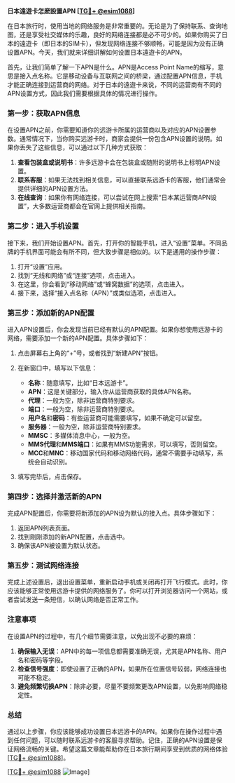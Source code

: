 **日本遠遊卡怎麽設置APN [[TG💪+ @esim1088](https://t.me/s/esim1088)]**

在日本旅行时，使用当地的网络服务是非常重要的。无论是为了保持联系、查询地图，还是享受社交媒体的乐趣，良好的网络连接都是必不可少的。如果你购买了日本的遠遊卡（即日本的SIM卡），但发现网络连接不够顺畅，可能是因为没有正确设置APN。今天，我们就来详细讲解如何设置日本遠遊卡的APN。

首先，让我们简单了解一下APN是什么。APN是Access Point Name的缩写，意思是接入点名称。它是移动设备与互联网之间的桥梁，通过配置APN信息，手机才能正确连接到运营商的网络。对于日本的遠遊卡来说，不同的运营商有不同的APN设置方式，因此我们需要根据具体的情况进行操作。

### **第一步：获取APN信息**
在设置APN之前，你需要知道你的远游卡所属的运营商以及对应的APN设置参数。通常情况下，当你购买远游卡时，商家会提供一份包含APN设置的说明。如果你丢失了这些信息，可以通过以下几种方式获取：

1. **查看包装盒或说明书**：许多远游卡会在包装盒或随附的说明书上标明APN设置。
2. **联系客服**：如果无法找到相关信息，可以直接联系远游卡的客服，他们通常会提供详细的APN设置方法。
3. **在线查询**：如果你有网络连接，可以尝试在网上搜索“日本某运营商APN设置”，大多数运营商都会在官网上提供相关指南。

### **第二步：进入手机设置**
接下来，我们开始设置APN。首先，打开你的智能手机，进入“设置”菜单。不同品牌的手机界面可能会有所不同，但大致步骤是相似的。以下是通用的操作步骤：

1. 打开“设置”应用。
2. 找到“无线和网络”或“连接”选项，点击进入。
3. 在这里，你会看到“移动网络”或“蜂窝数据”的选项，点击进入。
4. 接下来，选择“接入点名称（APN）”或类似选项，点击进入。

### **第三步：添加新的APN配置**
进入APN设置后，你会发现当前已经有默认的APN配置。如果你想使用远游卡的网络，需要添加一个新的APN配置。具体步骤如下：

1. 点击屏幕右上角的“+”号，或者找到“新建APN”按钮。
2. 在新窗口中，填写以下信息：
   - **名称**：随意填写，比如“日本远游卡”。
   - **APN**：这是关键部分，输入你从运营商获取的具体APN名称。
   - **代理**：一般为空，除非运营商特别要求。
   - **端口**：一般为空，除非运营商特别要求。
   - **用户名**和**密码**：有些运营商可能需要填写，如果不确定可以留空。
   - **服务器**：一般为空，除非运营商特别要求。
   - **MMSC**：多媒体消息中心，一般为空。
   - **MMS代理**和**MMS端口**：如果有MMS功能需求，可以填写，否则留空。
   - **MCC**和**MNC**：移动国家代码和移动网络代码，通常不需要手动填写，系统会自动识别。

3. 填写完毕后，点击保存。

### **第四步：选择并激活新的APN**
完成APN配置后，你需要将新添加的APN设为默认的接入点。具体步骤如下：

1. 返回APN列表页面。
2. 找到刚刚添加的新APN配置，点击选中。
3. 确保该APN被设置为默认状态。

### **第五步：测试网络连接**
完成上述设置后，退出设置菜单，重新启动手机或关闭再打开飞行模式。此时，你应该能够正常使用远游卡提供的网络服务了。你可以打开浏览器访问一个网站，或者尝试发送一条短信，以确认网络是否正常工作。

### **注意事项**
在设置APN的过程中，有几个细节需要注意，以免出现不必要的麻烦：

1. **确保输入无误**：APN中的每一项信息都需要准确无误，尤其是APN名称、用户名和密码等字段。
2. **检查信号强度**：即使设置了正确的APN，如果所在位置信号较弱，网络连接也可能不稳定。
3. **避免频繁切换APN**：除非必要，尽量不要频繁更改APN设置，以免影响网络稳定性。

### **总结**
通过以上步骤，你应该能够成功设置日本远游卡的APN。如果你在操作过程中遇到任何问题，可以随时联系远游卡的客服寻求帮助。记住，正确的APN设置是保证网络流畅的关键。希望这篇文章能帮助你在日本旅行期间享受到优质的网络体验[[TG💪+ @esim1088](https://t.me/s/esim1088)]。

[[TG💪+ @esim1088](https://t.me/s/esim1088) ![Image](https://i.postimg.cc/4NQfJmqS/Snipaste-2025-05-13-00-14-12.png)]